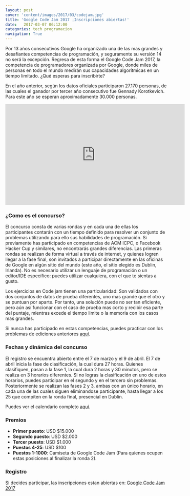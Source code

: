 ```yaml
---
layout: post
cover: 'content/images/2017/03/codejam.jpg'
title: 'Google Code Jam 2017 ¡Inscripciones abiertas!'
date:   2017-03-07 06:12:00
categories: tech programacion
navigation: True
---
```


Por 13 años consecutivos Google ha organizado una de las mas grandes y desafiantes competencias de programación, y seguramente su versión 14 no será la excepción. Regresa de esta forma el Google Code Jam 2017, la competencia de programadores organizada por Google, donde miles de personas en todo el mundo medirán sus capacidades algorítmicas en un tiempo limitado. ¿Qué esperas para inscribirte?

En el año anterior, según los datos oficiales participaron 27.170 personas, de las cuales el ganador por tercer año consecutivo fue Gennady Korotkevich. Para este año se esperan aproximadamente 30.000 personas.

<iframe width="560" height="315" src="https://www.youtube.com/embed/oJ_IzFsXcMo" frameborder="0" allowfullscreen></iframe>


### ¿Como es el concurso?

El concurso consta de varias rondas y en cada una de ellas los participantes contarán con un tiempo definido para resolver un conjunto de problemas utilizando para ello sus habilidades de programación. Si previamente has participado en competencias de ACM ICPC, o Facebook Hacker Cup y similares, no encontrarás grandes diferencias. Las primeras rondas se realizan de forma virtual a través de internet, y quienes logren llegar a la fase final, son invitados a participar directamente en las oficinas de Google en algún sitio del mundo (este año, el sitio elegido es Dublin, Irlanda). No es necesario utilizar un lenguaje de programación o un editor/IDE específico: puedes utilizar cualquiera, con el que te sientas a gusto.

Los ejercicios en Code jam tienen una particularidad: Son validados con dos conjuntos de datos de prueba diferentes, uno mas grande que el otro y se puntuan por aparte. Por tanto, una solución puede no ser tan eficiente, pero aún así funcionar con el caso de prueba mas corto y recibir esa parte del puntaje, mientras excede el tiempo limite o la memoria con los casos mas grandes.

Si nunca has participado en estas competencias, puedes practicar con los problemas de ediciones anteriores <a href="https://code.google.com/codejam/contests.html" target="_blank">aquí</a>.

### Fechas y dinámica del concurso

El registro se encuentra abierto entre el 7 de marzo y el 9 de abril. El 7 de abril inicia la fase de clasificación, la cual dura 27 horas. Quienes clasifiquen, pasan a la fase 1, la cual dura 2 horas y 30 minutos, pero se realiza en 3 horarios diferentes. Si no logras la clasificación en uno de estos horarios, puedes participar en el segundo y en el tercero sin problemas. Posteriormente se realizan las fases 2 y 3, ambas con un único horario, en cada una de las cuales siguen eliminandose participante, hasta llegar a los 25 que compiten en la ronda final, presencial en Dublin.

Puedes ver el calendario completo <a href="https://code.google.com/codejam/schedule.html" target="_blank">aquí</a>.

### Premios

* **Primer puesto**: USD $15.000
* **Segundo puesto**: USD $2.000
* **Tercer puesto**: USD $1.000
* **Puestos 4-25**: USD $100
* **Puestos 1-1000**: Camiseta de Google Code Jam (Para quienes ocupen estas posiciones al finalizar la ronda 2).

### Registro

Si decides participar, las inscripciones estan abiertas en: <a href="https://code.google.com/codejam" target="_blank">Google Code Jam 2017</a>

